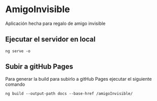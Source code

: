 # AmigoInvisible

Aplicación hecha para regalo de amigo invisible

## Ejecutar el servidor en local

```
ng serve -o
```

## Subir a gitHub Pages

Para generar la build para subirlo a gitHub Pages ejecutar el siguiente comando

```
ng build --output-path docs --base-href /amigoInvisible/
```
